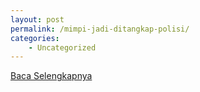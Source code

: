 ```yaml
---
layout: post
permalink: /mimpi-jadi-ditangkap-polisi/
categories:
    - Uncategorized
---
```


[Baca Selengkapnya](/02)